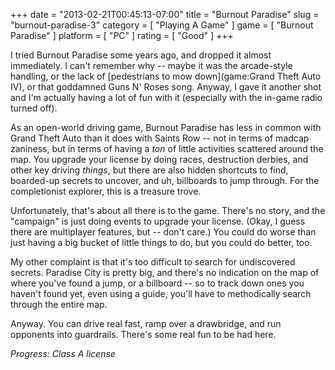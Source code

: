 +++
date = "2013-02-21T00:45:13-07:00"
title = "Burnout Paradise"
slug = "burnout-paradise-3"
category = [ "Playing A Game" ]
game = [ "Burnout Paradise" ]
platform = [ "PC" ]
rating = [ "Good" ]
+++

I tried Burnout Paradise some years ago, and dropped it almost immediately.  I can't remember why -- maybe it was the arcade-style handling, or the lack of [pedestrians to mow down](game:Grand Theft Auto IV), or that goddamned Guns N' Roses song.  Anyway, I gave it another shot and I'm actually having a lot of fun with it (especially with the in-game radio turned off).

As an open-world driving game, Burnout Paradise has less in common with Grand Theft Auto than it does with Saints Row -- not in terms of madcap zaniness, but in terms of having a <i>ton</i> of little activities scattered around the map.  You upgrade your license by doing races, destruction derbies, and other key driving <i>things</i>, but there are also hidden shortcuts to find, boarded-up secrets to uncover, and uh, billboards to jump through.  For the completionist explorer, this is a treasure trove.

Unfortunately, that's about all there is to the game.  There's no story, and the "campaign" is just doing events to upgrade your license.  (Okay, I guess there are multiplayer features, but -- don't care.)  You could do worse than just having a big bucket of little things to do, but you could do better, too.

My other complaint is that it's too difficult to search for undiscovered secrets.  Paradise City is pretty big, and there's no indication on the map of where you've found a jump, or a billboard -- so to track down ones you haven't found yet, even using a guide, you'll have to methodically search through the entire map.

Anyway.  You can drive real fast, ramp over a drawbridge, and run opponents into guardrails.  There's some real fun to be had here.

<i>Progress: Class A license</i>